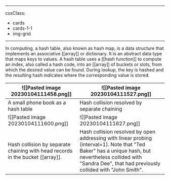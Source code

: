 
---
cssClass:
- cards
- cards-1-1
- img-grid
---

In computing, a hash table, also known as hash map, is a data structure that implements an associative [[array]] or dictionary. It is an abstract data type that maps keys to values. A hash table uses a [[hash function]] to compute an index, also called a hash code, into an [[array]] of buckets or slots, from which the desired value can be found. During lookup, the key is hashed and the resulting hash indicates where the corresponding value is stored.

![[Pasted image 20230104111458.png]]|![[Pasted image 20230104111527.png]]
-|-
A small phone book as a hash table|Hash collision resolved by separate chaining
![[Pasted image 20230104111600.png]]|![[Pasted image 20230104111627.png]]
Hash collision by separate chaining with head records in the bucket [[array]].|Hash collision resolved by open addressing with linear probing (interval=1). Note that "Ted Baker" has a unique hash, but nevertheless collided with "Sandra Dee", that had previously collided with "John Smith".

